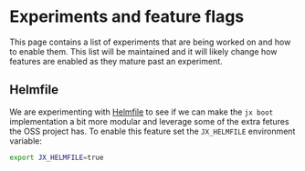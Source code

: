 # Experiments and feature flags

This page contains a list of experiments that are being worked on and how to enable them.  This list will be maintained and
it will likely change how features are enabled as they mature past an experiment. 

## Helmfile

We are experimenting with [Helmfile](https://github.com/roboll/helmfile) to see if we can make the `jx boot` implementation
a bit more modular and leverage some of the extra fetures the OSS project has.  To enable this feature set the `JX_HELMFILE`
environment variable:

```bash
export JX_HELMFILE=true
```